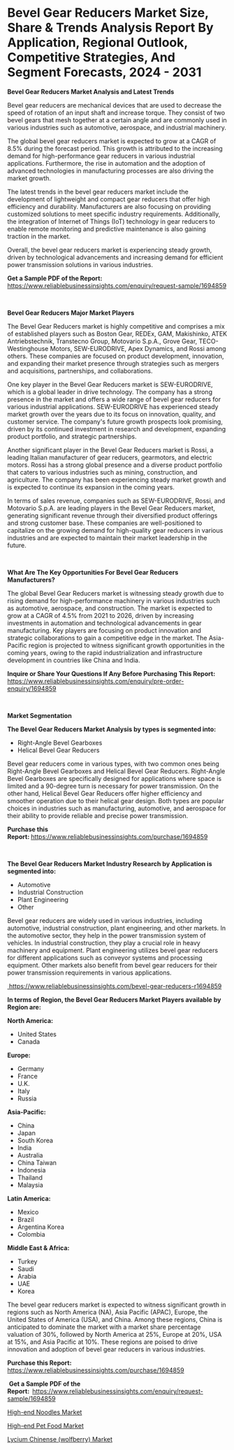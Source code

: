 <p><h1>Bevel Gear Reducers Market Size, Share & Trends Analysis Report By Application, Regional Outlook, Competitive Strategies, And Segment Forecasts, 2024 - 2031</h1></p><p><strong>Bevel Gear Reducers Market Analysis and Latest Trends</strong></p>
<p><p>Bevel gear reducers are mechanical devices that are used to decrease the speed of rotation of an input shaft and increase torque. They consist of two bevel gears that mesh together at a certain angle and are commonly used in various industries such as automotive, aerospace, and industrial machinery.</p><p>The global bevel gear reducers market is expected to grow at a CAGR of 8.5% during the forecast period. This growth is attributed to the increasing demand for high-performance gear reducers in various industrial applications. Furthermore, the rise in automation and the adoption of advanced technologies in manufacturing processes are also driving the market growth.</p><p>The latest trends in the bevel gear reducers market include the development of lightweight and compact gear reducers that offer high efficiency and durability. Manufacturers are also focusing on providing customized solutions to meet specific industry requirements. Additionally, the integration of Internet of Things (IoT) technology in gear reducers to enable remote monitoring and predictive maintenance is also gaining traction in the market.</p><p>Overall, the bevel gear reducers market is experiencing steady growth, driven by technological advancements and increasing demand for efficient power transmission solutions in various industries.</p></p>
<p><strong>Get a Sample PDF of the Report:&nbsp;</strong> <a href="https://www.reliablebusinessinsights.com/enquiry/request-sample/1694859">https://www.reliablebusinessinsights.com/enquiry/request-sample/1694859</a></p>
<p>&nbsp;</p>
<p><strong>Bevel Gear Reducers Major Market Players</strong></p>
<p><p>The Bevel Gear Reducers market is highly competitive and comprises a mix of established players such as Boston Gear, REDEx, GAM, Makishinko, ATEK Antriebstechnik, Transtecno Group, Motovario S.p.A., Grove Gear, TECO-Westinghouse Motors, SEW-EURODRIVE, Apex Dynamics, and Rossi among others. These companies are focused on product development, innovation, and expanding their market presence through strategies such as mergers and acquisitions, partnerships, and collaborations.</p><p>One key player in the Bevel Gear Reducers market is SEW-EURODRIVE, which is a global leader in drive technology. The company has a strong presence in the market and offers a wide range of bevel gear reducers for various industrial applications. SEW-EURODRIVE has experienced steady market growth over the years due to its focus on innovation, quality, and customer service. The company's future growth prospects look promising, driven by its continued investment in research and development, expanding product portfolio, and strategic partnerships.</p><p>Another significant player in the Bevel Gear Reducers market is Rossi, a leading Italian manufacturer of gear reducers, gearmotors, and electric motors. Rossi has a strong global presence and a diverse product portfolio that caters to various industries such as mining, construction, and agriculture. The company has been experiencing steady market growth and is expected to continue its expansion in the coming years.</p><p>In terms of sales revenue, companies such as SEW-EURODRIVE, Rossi, and Motovario S.p.A. are leading players in the Bevel Gear Reducers market, generating significant revenue through their diversified product offerings and strong customer base. These companies are well-positioned to capitalize on the growing demand for high-quality gear reducers in various industries and are expected to maintain their market leadership in the future.</p></p>
<p>&nbsp;</p>
<p><strong>What Are The Key Opportunities For Bevel Gear Reducers Manufacturers?</strong></p>
<p><p>The global Bevel Gear Reducers market is witnessing steady growth due to rising demand for high-performance machinery in various industries such as automotive, aerospace, and construction. The market is expected to grow at a CAGR of 4.5% from 2021 to 2026, driven by increasing investments in automation and technological advancements in gear manufacturing. Key players are focusing on product innovation and strategic collaborations to gain a competitive edge in the market. The Asia-Pacific region is projected to witness significant growth opportunities in the coming years, owing to the rapid industrialization and infrastructure development in countries like China and India.</p></p>
<p><strong>Inquire or Share Your Questions If Any Before Purchasing This Report:</strong> <a href="https://www.reliablebusinessinsights.com/enquiry/pre-order-enquiry/1694859">https://www.reliablebusinessinsights.com/enquiry/pre-order-enquiry/1694859</a></p>
<p>&nbsp;</p>
<p><strong>Market Segmentation</strong></p>
<p><strong>The Bevel Gear Reducers Market Analysis by types is segmented into:</strong></p>
<p><ul><li>Right-Angle Bevel Gearboxes</li><li>Helical Bevel Gear Reducers</li></ul></p>
<p><p>Bevel gear reducers come in various types, with two common ones being Right-Angle Bevel Gearboxes and Helical Bevel Gear Reducers. Right-Angle Bevel Gearboxes are specifically designed for applications where space is limited and a 90-degree turn is necessary for power transmission. On the other hand, Helical Bevel Gear Reducers offer higher efficiency and smoother operation due to their helical gear design. Both types are popular choices in industries such as manufacturing, automotive, and aerospace for their ability to provide reliable and precise power transmission.</p></p>
<p><strong>Purchase this Report:&nbsp;</strong><a href="https://www.reliablebusinessinsights.com/purchase/1694859">https://www.reliablebusinessinsights.com/purchase/1694859</a></p>
<p>&nbsp;</p>
<p><strong>The Bevel Gear Reducers Market Industry Research by Application is segmented into:</strong></p>
<p><ul><li>Automotive</li><li>Industrial Construction</li><li>Plant Engineering</li><li>Other</li></ul></p>
<p><p>Bevel gear reducers are widely used in various industries, including automotive, industrial construction, plant engineering, and other markets. In the automotive sector, they help in the power transmission system of vehicles. In industrial construction, they play a crucial role in heavy machinery and equipment. Plant engineering utilizes bevel gear reducers for different applications such as conveyor systems and processing equipment. Other markets also benefit from bevel gear reducers for their power transmission requirements in various applications.</p></p>
<p><a href="https://www.reliablebusinessinsights.com/bevel-gear-reducers-r1694859">&nbsp;https://www.reliablebusinessinsights.com/bevel-gear-reducers-r1694859</a></p>
<p><strong>In terms of Region, the Bevel Gear Reducers Market Players available by Region are:</strong></p>
<p>
    <p> <strong> North America: </strong>
        <ul>
            <li>United States</li>
            <li>Canada</li>
        </ul>
        </p> 
    <p> <strong> Europe: </strong>
        <ul>
            <li>Germany</li>
            <li>France</li>
            <li>U.K.</li>
            <li>Italy</li>
            <li>Russia</li>
        </ul>
        </p> 
    <p> <strong> Asia-Pacific: </strong>
        <ul>
            <li>China</li>
            <li>Japan</li>
            <li>South Korea</li>
            <li>India</li>
            <li>Australia</li>
            <li>China Taiwan</li>
            <li>Indonesia</li>
            <li>Thailand</li>
            <li>Malaysia</li>
        </ul>
        </p> 
    <p> <strong> Latin America: </strong>
        <ul>
            <li>Mexico</li>
            <li>Brazil</li>
            <li>Argentina Korea</li>
            <li>Colombia</li>
        </ul>
        </p> 
    <p> <strong> Middle East & Africa: </strong>
        <ul>
            <li>Turkey</li>
            <li>Saudi</li>
            <li>Arabia</li>
            <li>UAE</li>
            <li>Korea</li>
        </ul>
    </p>
    </p>
<p><p>The bevel gear reducers market is expected to witness significant growth in regions such as North America (NA), Asia Pacific (APAC), Europe, the United States of America (USA), and China. Among these regions, China is anticipated to dominate the market with a market share percentage valuation of 30%, followed by North America at 25%, Europe at 20%, USA at 15%, and Asia Pacific at 10%. These regions are poised to drive innovation and adoption of bevel gear reducers in various industries.</p></p>
<p><strong>Purchase this Report: </strong><a href="https://www.reliablebusinessinsights.com/purchase/1694859">https://www.reliablebusinessinsights.com/purchase/1694859</a></p>
<p>&nbsp;<strong>Get a Sample PDF of the Report:&nbsp;&nbsp;</strong><a href="https://www.reliablebusinessinsights.com/enquiry/request-sample/1694859">https://www.reliablebusinessinsights.com/enquiry/request-sample/1694859</a></p>
<p><strong></strong></p>
<p><p><a href="https://github.com/josesg55/Market-Research-Report-List-3/blob/main/high-end-noodles-market.md">High-end Noodles Market</a></p><p><a href="https://github.com/mancsybtousav/Market-Research-Report-List-3/blob/main/high-end-pet-food-market.md">High-end Pet Food Market</a></p><p><a href="https://github.com/maudAbbott7/Market-Research-Report-List-2/blob/main/lycium-chinense-wolfberry-market.md">Lycium Chinense (wolfberry) Market</a></p></p>